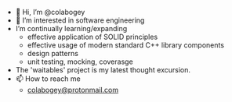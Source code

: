 - 👋 Hi, I’m @colabogey
- 👀 I’m interested in software engineering
-  I’m continually learning/expanding
    - effective application of SOLID principles
    - effective usage of modern standard C++ library components
    - design patterns
    - unit testing, mocking, coverasge
- The 'waitables' project is my latest thought excursion.
- 📫 How to reach me
     - colabogey@protonmail.com 

<!---
colabogey/colabogey is a ✨ special ✨ repository because its `README.md` (this file) appears on your GitHub profile.
You can click the Preview link to take a look at your changes.
--->
